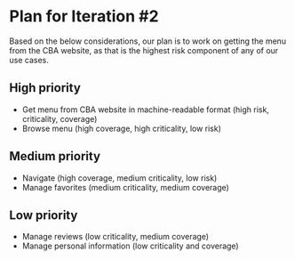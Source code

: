 # Plan for Iteration #2

Based on the below considerations, our plan is to work on getting the menu from the
CBA website, as that is the highest risk component of any of our use cases.

## High priority
* Get menu from CBA website in machine-readable format (high risk, criticality, coverage)
* Browse menu (high coverage, high criticality, low risk)

## Medium priority
* Navigate (high coverage, medium criticality, low risk)
* Manage favorites (medium criticality, medium coverage)

## Low priority
* Manage reviews (low criticality, medium coverage)
* Manage personal information (low criticality and coverage)
